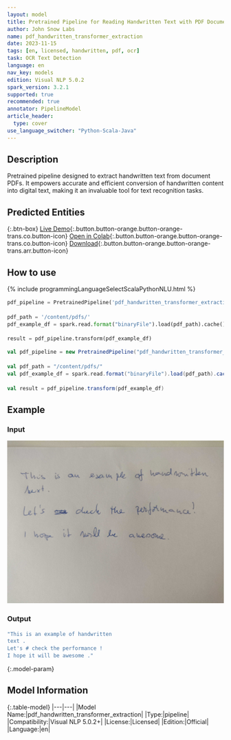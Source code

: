 ```yaml
---
layout: model
title: Pretrained Pipeline for Reading Handwritten Text with PDF Documents
author: John Snow Labs
name: pdf_handwritten_transformer_extraction
date: 2023-11-15
tags: [en, licensed, handwritten, pdf, ocr]
task: OCR Text Detection
language: en
nav_key: models
edition: Visual NLP 5.0.2
spark_version: 3.2.1
supported: true
recommended: true
annotator: PipelineModel
article_header:
  type: cover
use_language_switcher: "Python-Scala-Java"
---
```


## Description

Pretrained pipeline designed to extract handwritten text from document PDFs. It empowers accurate and efficient conversion of handwritten content into digital text, making it an invaluable tool for text recognition tasks.


## Predicted Entities

{:.btn-box}
[Live Demo](https://demo.johnsnowlabs.com/ocr/PP_PDF_HANDWRITTEN_TRANSFORMER_EXTRACTION/){:.button.button-orange.button-orange-trans.co.button-icon}
[Open in Colab](https://github.com/JohnSnowLabs/spark-ocr-workshop/blob/master/jupyter/Cards/SparkOcrPretrainedPipelinesPdfHandwrittenTransformerExtraction.ipynb){:.button.button-orange.button-orange-trans.co.button-icon}
[Download](https://s3.amazonaws.com/auxdata.johnsnowlabs.com/clinical/ocr/pdf_handwritten_transformer_extraction_en_5.0.2_3.0_1699469925000.zip){:.button.button-orange.button-orange-trans.arr.button-icon}

## How to use

<div class="tabs-box" markdown="1">
{% include programmingLanguageSelectScalaPythonNLU.html %}

```python
pdf_pipeline = PretrainedPipeline('pdf_handwritten_transformer_extraction', 'en', 'clinical/ocr')

pdf_path = '/content/pdfs/'
pdf_example_df = spark.read.format("binaryFile").load(pdf_path).cache()

result = pdf_pipeline.transform(pdf_example_df)
```
```scala
val pdf_pipeline = new PretrainedPipeline("pdf_handwritten_transformer_extraction", "en", "clinical/ocr")

val pdf_path = "/content/pdfs/"
val pdf_example_df = spark.read.format("binaryFile").load(pdf_path).cache()

val result = pdf_pipeline.transform(pdf_example_df)
```
</div>

## Example

### Input
![Screenshot](/assets/images/examples_ocr/image3_1.jpg)

### Output
```bash
"This is an example of handwritten
text .
Let's # check the performance !
I hope it will be awesome ."
```

{:.model-param}
## Model Information

{:.table-model}
|---|---|
|Model Name:|pdf_handwritten_transformer_extraction|
|Type:|pipeline|
|Compatibility:|Visual NLP 5.0.2+|
|License:|Licensed|
|Edition:|Official|
|Language:|en|
